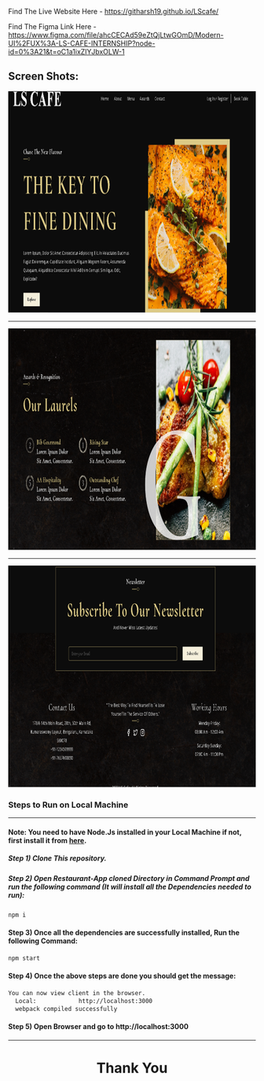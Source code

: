 
Find The Live Website Here - https://githarsh19.github.io/LScafe/

Find The Figma Link Here - https://www.figma.com/file/ahcCECAd59eZtQjLtwGOmD/Modern-UI%2FUX%3A-LS-CAFE-INTERNSHIP?node-id=0%3A21&t=oC1a1ixZIYJbxOLW-1
## Screen Shots:
<div align="center">
  <img src="./public/Images/Capture1.PNG" height="450"  alt="S2">
  
  ***
  
  <img src="./public/Images/Capture5.PNG" height="450"  alt="S1">
  
  ***
  
  <img src="./public/Images/Capture8.PNG" height="450"  alt="S2">
</div>

### Steps to Run on Local Machine

***

#### Note: You need to have Node.Js installed in your Local Machine if not, first install it from <a href="https://nodejs.org/en/">here</a>.
##### Step 1) Clone This repository.
##### Step 2) Open Restaurant-App cloned Directory in Command Prompt and run the following command (It will install all the Dependencies needed to run):
```
npm i
```
#### Step 3) Once all the dependencies are successfully installed, Run the following Command:
```
npm start
```
#### Step 4) Once the above steps are done you should get the message:
    You can now view client in the browser.
      Local:            http://localhost:3000 
      webpack compiled successfully
#### Step 5) Open Browser and go to http://localhost:3000

***
<h1 align="center">Thank You</h1>
